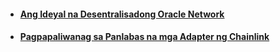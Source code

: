 - #### [Ang Ideyal na Desentralisadong Oracle Network](https://medium.com/chainlink-community/ang-ideyal-na-desentralisadong-oracle-network-568fbaf4cf8)
- #### [Pagpapaliwanag sa Panlabas na mga Adapter ng Chainlink](https://medium.com/chainlink-community/pagpapaliwanag-sa-panlabas-na-mga-adapter-ng-chainlink-4bfae8455816)
